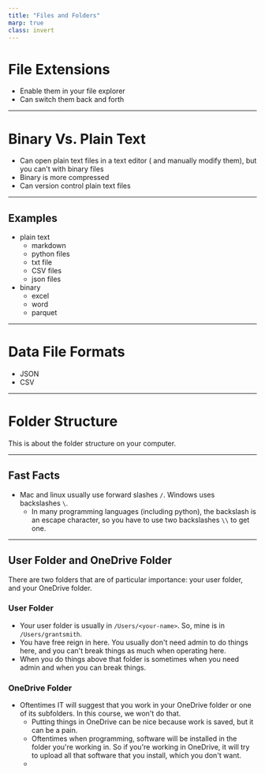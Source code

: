 ```yaml
---
title: "Files and Folders"
marp: true
class: invert
---
```


# File Extensions

- Enable them in your file explorer
- Can switch them back and forth

---

# Binary Vs. Plain Text


- Can open plain text files in a text editor (
  and manually modify them), but you can't with binary
  files
- Binary is more compressed
- Can version control plain text files

---

## Examples
- plain text
  - markdown
  - python files
  - txt file
  - CSV files
  - json files
- binary
  - excel
  - word
  - parquet

---

# Data File Formats

- JSON
- CSV


---

# Folder Structure


This is about the folder structure on your computer.

---

## Fast Facts

- Mac and linux usually use forward slashes `/`. Windows uses backslashes `\`.
  - In many programming languages (including python), the backslash is an escape character, so you have to use two backslashes `\\` to get one.



---

## User Folder and OneDrive Folder

There are two folders that are of particular importance: your user folder, and your OneDrive folder.



### User Folder

- Your user folder is usually in `/Users/<your-name>`. So, mine is in `/Users/grantsmith`.
- You have free reign in here. You usually don't need admin to do things here, and you can't break things as much when operating here.
- When you do things above that folder is sometimes when you need admin and when you can break things.

### OneDrive Folder

- Oftentimes IT will suggest that you work in your OneDrive folder or one of its subfolders. In this course, we won't do that.
  - Putting things in OneDrive can be nice because work is saved, but it can be a pain.
  - Oftentimes when programming, software will be installed in the folder you're working in. So if you're working in OneDrive, it will try to upload all that software that you install, which you don't want.
  -
